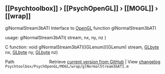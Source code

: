 ## [[Psychtoolbox]] &#8250; [[PsychOpenGL]] &#8250; [[MOGL]] &#8250; [[wrap]]

glNormalStream3bATI  Interface to [OpenGL](OpenGL) function glNormalStream3bATI  
  
usage:  glNormalStream3bATI( stream, nx, ny, nz )  
  
C function:  void glNormalStream3bATI[(GLenum]((GLenum) stream, [GLbyte](GLbyte) nx, [GLbyte](GLbyte) ny, [GLbyte](GLbyte) nz)  




<div class="code_header" style="text-align:right;">
  <span style="float:left;">Path&nbsp;&nbsp;</span> <span class="counter">Retrieve <a href=
  "https://raw.github.com/Psychtoolbox-3/Psychtoolbox-3/beta/Psychtoolbox/PsychOpenGL/MOGL/wrap/glNormalStream3bATI.m">current version from GitHub</a> | View <a href=
  "https://github.com/Psychtoolbox-3/Psychtoolbox-3/commits/beta/Psychtoolbox/PsychOpenGL/MOGL/wrap/glNormalStream3bATI.m">changelog</a></span>
</div>
<div class="code">
  <code>Psychtoolbox/PsychOpenGL/MOGL/wrap/glNormalStream3bATI.m</code>
</div>

